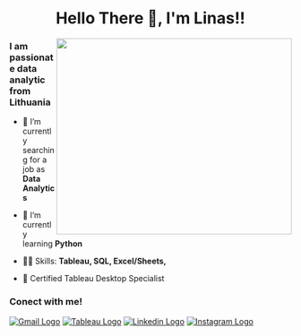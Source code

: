 <div align="center">
  <h1 style="font-size: 2em; font-weight: bold;">Hello There 👏, I'm Linas!!</h1>
</div>

<img align="right" width="420" height="350" src="https://cdn.dribbble.com/users/20368/screenshots/4012238/media/f75db1b2b21e31c269b74c259564d19f.gif">

### I am passionate data analytic from Lithuania


- 🔭 I’m currently searching for a job as **Data Analytics**

- 🌱 I’m currently learning **Python**

- 👨‍💻 Skills: **Tableau, SQL, Excel/Sheets,**

- 🏅 Certified Tableau Desktop Specialist



### Conect with me! 

[![Gmail Logo](https://img.shields.io/badge/Gmail-D14836?style=for-the-badge&logo=gmail&logoColor=white)](mailto:linass.sutkaitis@gmail.com) [![Tableau Logo](https://img.shields.io/badge/Tableau-E97627?style=for-the-badge&logo=Tableau&logoColor=white)](https://public.tableau.com/app/profile/linas.sutkaitis/vizzes) [![Linkedin Logo](https://img.shields.io/badge/LinkedIn-0077B5?style=for-the-badge&logo=linkedin&logoColor=white)](https://www.linkedin.com/in/linas-sutkaitis/) [![Instagram Logo](https://img.shields.io/badge/Instagram-E4405F?style=for-the-badge&logo=instagram&logoColor=white)](https://www.instagram.com/linas_su/) 




<!--
**LinasSut/LinasSut** is a ✨ _special_ ✨ repository because its `README.md` (this file) appears on your GitHub profile.

Here are some ideas to get you started:

- 👯 I’m looking to collaborate on ...
- 🤔 I’m looking for help with ...
- 💬 Ask me about ...
- 📫 How to reach me: ...
- 😄 Pronouns: ...
- ⚡ Fun fact: ...
-->
